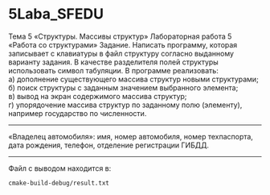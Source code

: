# 5Laba_SFEDU
Тема 5 «Структуры. Массивы структур»
Лабораторная работа 5 «Работа со структурами»
Задание. Написать программу, которая записывает с клавиатуры в файл структуру согласно выданному варианту задания. В качестве разделителя полей структуры использовать символ табуляции. В программе реализовать:
<br>а) дополнение существующего массива структур новыми структурами;
<br>б) поиск структуры с заданным значением выбранного элемента;
<br>в) вывод на экран содержимого массива структур;
<br>г) упорядочение массива структур по заданному полю (элементу), например государство по численности.
<hr>
«Владелец автомобиля»: имя, номер автомобиля, номер техпаспорта, дата рождения, телефон, отделение регистрации ГИБДД. 
<hr>
Файл с выводом находится в:

```
cmake-build-debug/result.txt
```
